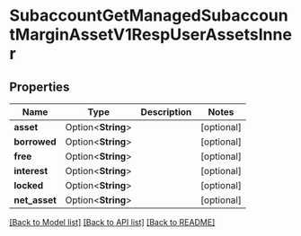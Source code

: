# SubaccountGetManagedSubaccountMarginAssetV1RespUserAssetsInner

## Properties

Name | Type | Description | Notes
------------ | ------------- | ------------- | -------------
**asset** | Option<**String**> |  | [optional]
**borrowed** | Option<**String**> |  | [optional]
**free** | Option<**String**> |  | [optional]
**interest** | Option<**String**> |  | [optional]
**locked** | Option<**String**> |  | [optional]
**net_asset** | Option<**String**> |  | [optional]

[[Back to Model list]](../README.md#documentation-for-models) [[Back to API list]](../README.md#documentation-for-api-endpoints) [[Back to README]](../README.md)


